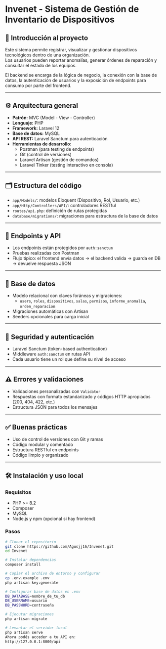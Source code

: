 # Invenet - Sistema de Gestión de Inventario de Dispositivos

## 📌 Introducción al proyecto
Este sistema permite registrar, visualizar y gestionar dispositivos tecnológicos dentro de una organización.  
Los usuarios pueden reportar anomalías, generar órdenes de reparación y consultar el estado de los equipos.

El backend se encarga de la lógica de negocio, la conexión con la base de datos, la autenticación de usuarios y la exposición de endpoints para consumo por parte del frontend.

---

## ⚙️ Arquitectura general

- **Patrón:** MVC (Model - View - Controller)
- **Lenguaje:** PHP
- **Framework:** Laravel 12
- **Base de datos:** MySQL
- **API REST:** Laravel Sanctum para autenticación
- **Herramientas de desarrollo:**
  - Postman (para testing de endpoints)
  - Git (control de versiones)
  - Laravel Artisan (gestión de comandos)
  - Laravel Tinker (testing interactivo en consola)

---

## 🗂️ Estructura del código

- `app/Models/`: modelos Eloquent (Dispositivo, Rol, Usuario, etc.)
- `app/Http/Controllers/API/`: controladores RESTful
- `routes/api.php`: definición de rutas protegidas
- `database/migrations/`: migraciones para estructura de la base de datos

---

## 🔁 Endpoints y API

- Los endpoints están protegidos por `auth:sanctum`
- Pruebas realizadas con Postman
- Flujo típico: el frontend envía datos → el backend valida → guarda en DB → devuelve respuesta JSON

---

## 🧩 Base de datos

- Modelo relacional con claves foráneas y migraciones:
  - `users`, `roles`, `dispositivos`, `salas`, `permisos`, `informe_anomalia`, `orden_reparacion`
- Migraciones automáticas con Artisan
- Seeders opcionales para carga inicial

---

## 🔐 Seguridad y autenticación

- Laravel Sanctum (token-based authentication)
- Middleware `auth:sanctum` en rutas API
- Cada usuario tiene un rol que define su nivel de acceso

---

## ⚠️ Errores y validaciones

- Validaciones personalizadas con `Validator`
- Respuestas con formato estandarizado y códigos HTTP apropiados (200, 404, 422, etc.)
- Estructura JSON para todos los mensajes

---

## ✅ Buenas prácticas

- Uso de control de versiones con Git y ramas
- Código modular y comentado
- Estructura RESTful en endpoints
- Código limpio y organizado

---

## 🛠️ Instalación y uso local

### Requisitos
- PHP >= 8.2
- Composer
- MySQL
- Node.js y npm (opcional si hay frontend)
  
### Pasos

```bash
# Clonar el repositorio
git clone https://github.com/Agusjj16/Invenet.git
cd Invenet

# Instalar dependencias
composer install

# Copiar el archivo de entorno y configurar
cp .env.example .env
php artisan key:generate

# Configurar base de datos en .env
DB_DATABASE=nombre_de_tu_db
DB_USERNAME=usuario
DB_PASSWORD=contraseña

# Ejecutar migraciones
php artisan migrate

# Levantar el servidor local
php artisan serve
Ahora podés acceder a tu API en:
http://127.0.0.1:8000/api